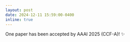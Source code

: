 ```yaml
---
layout: post
date: 2024-12-11 15:59:00-0400
inline: true
---
```


One paper has been accepted by AAAI 2025 (CCF-A)!  :sparkles:
